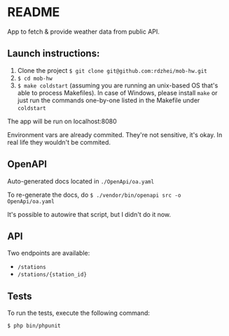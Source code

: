 # README

App to fetch & provide weather data from public API.

## Launch instructions:

1. Clone the project `$ git clone git@github.com:rdzhei/mob-hw.git`
2. `$ cd mob-hw`
3. `$ make coldstart` (assuming you are running an unix-based OS that's able to process Makefiles). In case of Windows, please install `make` or just run the commands one-by-one listed in the Makefile under `coldstart`

The app will be run on localhost:8080

Environment vars are already commited. They're not sensitive, it's okay. In real life they wouldn't be commited.

## OpenAPI

Auto-generated docs located in `./OpenApi/oa.yaml`

To re-generate the docs, do `$ ./vendor/bin/openapi src -o OpenApi/oa.yaml`

It's possible to autowire that script, but I didn't do it now.

## API

Two endpoints are available:
- `/stations`
- `/stations/{station_id}`

## Tests

To run the tests, execute the following command:

`$ php bin/phpunit`


    


